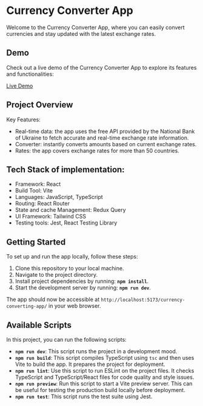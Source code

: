 # Currency Converter App

Welcome to the Currency Converter App, where you can easily convert currencies and stay updated with the latest exchange rates.

## Demo

Check out a live demo of the Currency Converter App to explore its features and functionalities:

[Live Demo](https://tania-troshchuk.github.io/currency-converting-app/)

## Project Overview

Key Features:

- Real-time data: the app uses the free API provided by the National Bank of Ukraine to fetch accurate and real-time exchange rate information. 
- Converter: instantly converts amounts based on current exchange rates.
- Rates: the app covers exchange rates for more than 50 countries.

## Tech Stack of implementation:

- Framework: React
- Build Tool: Vite
- Languages: JavaScript, TypeScript
- Routing: React Router
- State and cache Management: Redux Query
- UI Framework: Tailwind CSS
- Testing tools: Jest, React Testing Library

## Getting Started

To set up and run the app locally, follow these steps:

1. Clone this repository to your local machine.
2. Navigate to the project directory.
3. Install project dependencies by running: **`npm install`**.
4. Start the development server by running: **`npm run dev`**.

The app should now be accessible at `http://localhost:5173/currency-converting-app/` in your web browser.

## Available Scripts

In this project, you can run the following scripts:

- **`npm run dev`**: This script runs the project in a development mood.
- **`npm run build`**: This script compiles TypeScript using `tsc` and then uses Vite to build the app. It prepares the project for deployment.
- **`npm run lint`**: Use this script to run ESLint on the project files. It checks TypeScript and TypeScript/React files for code quality and style issues.
- **`npm run preview`**: Run this script to start a Vite preview server. This can be useful for testing the production build locally before deployment.
- **`npm run test`**: This script runs the test suite using Jest.